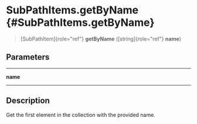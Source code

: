 SubPathItems.getByName {#SubPathItems.getByName}
======================

> [SubPathItem]{role="ref"} **getByName** ([string]{role="ref"}
> **name**)

Parameters
----------

  ---------- --
  **name**   
  ---------- --

Description
-----------

Get the first element in the collection with the provided name.
